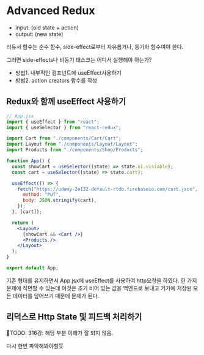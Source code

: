 # Advanced Redux

- input: (old state + action)
- output: (new state)

리듀서 함수는 순수 함수, side-effect로부터 자유롭거나, 동기화 함수여야 한다.

그러면 side-effects나 비동기 태스크는 어디서 실행해야 하는가?

- 방법1. 내부적인 컴포넌트에 useEffect사용하기
- 방법2. action creators 함수를 작성

## Redux와 함께 useEffect 사용하기

```jsx
// App.jsx
import { useEffect } from "react";
import { useSelector } from "react-redux";

import Cart from "./components/Cart/Cart";
import Layout from "./components/Layout/Layout";
import Products from "./components/Shop/Products";

function App() {
  const showCart = useSelector((state) => state.ui.visiable);
  const cart = useSelector((state) => state.cart);

  useEffect(() => {
    fetch("https://udemy-2e132-default-rtdb.firebaseio.com/cart.json", {
      method: "PUT",
      body: JSON.stringify(cart),
    });
  }, [cart]);

  return (
    <Layout>
      {showCart && <Cart />}
      <Products />
    </Layout>
  );
}

export default App;
```

기존 형태를 유지하면서 App.jsx에 useEffect를 사용하여 http요청을 하였다.
한 가지 문제에 직면할 수 있는데 이것은 초기 비어 있는 값을 백엔드로 보내고 거기에 저장된 모든 데이터를 덮어쓰기 때문에 문제가 된다.

## 리덕스로 Http State 및 피드백 처리하기

🤔TODO:
316강: 해당 부분 이해가 잘 되지 않음.

다시 한번 파악해봐야할듯

